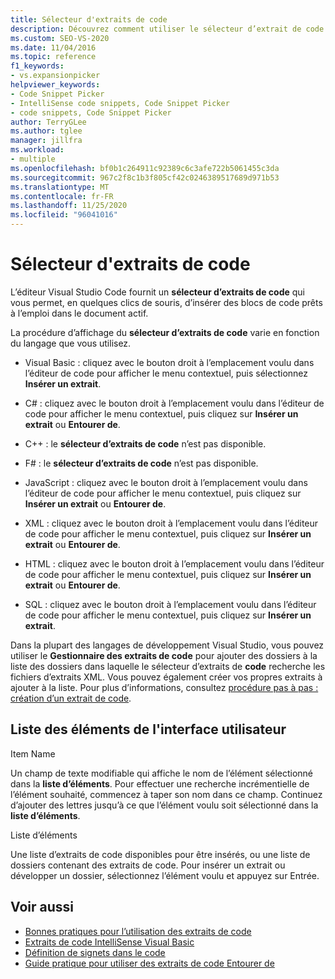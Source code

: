 ```yaml
---
title: Sélecteur d'extraits de code
description: Découvrez comment utiliser le sélecteur d’extrait de code pour insérer des blocs de code prêts à l’emploi dans le document actif.
ms.custom: SEO-VS-2020
ms.date: 11/04/2016
ms.topic: reference
f1_keywords:
- vs.expansionpicker
helpviewer_keywords:
- Code Snippet Picker
- IntelliSense code snippets, Code Snippet Picker
- code snippets, Code Snippet Picker
author: TerryGLee
ms.author: tglee
manager: jillfra
ms.workload:
- multiple
ms.openlocfilehash: bf0b1c264911c92389c6c3afe722b5061455c3da
ms.sourcegitcommit: 967c2f8c1b3f805cf42c0246389517689d971b53
ms.translationtype: MT
ms.contentlocale: fr-FR
ms.lasthandoff: 11/25/2020
ms.locfileid: "96041016"
---
```

# <a name="code-snippet-picker"></a>Sélecteur d'extraits de code

L’éditeur Visual Studio Code fournit un **sélecteur d’extraits de code** qui vous permet, en quelques clics de souris, d’insérer des blocs de code prêts à l’emploi dans le document actif.

La procédure d’affichage du **sélecteur d’extraits de code** varie en fonction du langage que vous utilisez.

- Visual Basic : cliquez avec le bouton droit à l’emplacement voulu dans l’éditeur de code pour afficher le menu contextuel, puis sélectionnez **Insérer un extrait**.

- C# : cliquez avec le bouton droit à l’emplacement voulu dans l’éditeur de code pour afficher le menu contextuel, puis cliquez sur **Insérer un extrait** ou **Entourer de**.

- C++ : le **sélecteur d’extraits de code** n’est pas disponible.

- F# : le **sélecteur d’extraits de code** n’est pas disponible.

- JavaScript : cliquez avec le bouton droit à l’emplacement voulu dans l’éditeur de code pour afficher le menu contextuel, puis cliquez sur **Insérer un extrait** ou **Entourer de**.

- XML : cliquez avec le bouton droit à l’emplacement voulu dans l’éditeur de code pour afficher le menu contextuel, puis cliquez sur **Insérer un extrait** ou **Entourer de**.

- HTML : cliquez avec le bouton droit à l’emplacement voulu dans l’éditeur de code pour afficher le menu contextuel, puis cliquez sur **Insérer un extrait** ou **Entourer de**.

- SQL : cliquez avec le bouton droit à l’emplacement voulu dans l’éditeur de code pour afficher le menu contextuel, puis cliquez sur **Insérer un extrait**.

Dans la plupart des langages de développement Visual Studio, vous pouvez utiliser le **Gestionnaire des extraits de code** pour ajouter des dossiers à la liste des dossiers dans laquelle le sélecteur d’extraits de **code** recherche les fichiers d’extraits XML. Vous pouvez également créer vos propres extraits à ajouter à la liste. Pour plus d’informations, consultez [procédure pas à pas : création d’un extrait de code](../../ide/walkthrough-creating-a-code-snippet.md).

## <a name="uielement-list"></a>Liste des éléments de l'interface utilisateur

Item Name

Un champ de texte modifiable qui affiche le nom de l’élément sélectionné dans la **liste d’éléments**. Pour effectuer une recherche incrémentielle de l’élément souhaité, commencez à taper son nom dans ce champ. Continuez d’ajouter des lettres jusqu’à ce que l’élément voulu soit sélectionné dans la **liste d’éléments**.

Liste d’éléments

Une liste d’extraits de code disponibles pour être insérés, ou une liste de dossiers contenant des extraits de code. Pour insérer un extrait ou développer un dossier, sélectionnez l’élément voulu et appuyez sur Entrée.

## <a name="see-also"></a>Voir aussi

- [Bonnes pratiques pour l’utilisation des extraits de code](../../ide/best-practices-for-using-code-snippets.md)
- [Extraits de code IntelliSense Visual Basic](/dotnet/visual-basic/developing-apps/using-ide/intellisense-code-snippets)
- [Définition de signets dans le code](../../ide/setting-bookmarks-in-code.md)
- [Guide pratique pour utiliser des extraits de code Entourer de](../../ide/how-to-use-surround-with-code-snippets.md)
